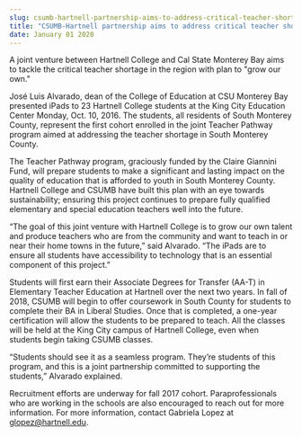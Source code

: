 ```yaml
---
slug: csumb-hartnell-partnership-aims-to-address-critical-teacher-shortage-in-region
title: "CSUMB-Hartnell partnership aims to address critical teacher shortage in region"
date: January 01 2020
---
```


 
<p>
  A joint venture between Hartnell College and Cal State Monterey Bay aims to
  tackle the critical teacher shortage in the region with plan to "grow our
  own."
</p>
<p>
  José Luis Alvarado, dean of the College of Education at CSU Monterey Bay
  presented iPads to 23 Hartnell College students at the King City Education
  Center Monday, Oct. 10, 2016. The students, all residents of South Monterey
  County, represent the first cohort enrolled in the joint Teacher Pathway
  program aimed at addressing the teacher shortage in South Monterey County.
</p>
<p>
  The Teacher Pathway program, graciously funded by the Claire Giannini Fund,
  will prepare students to make a significant and lasting impact on the quality
  of education that is afforded to youth in South Monterey County. Hartnell
  College and CSUMB have built this plan with an eye towards sustainability;
  ensuring this project continues to prepare fully qualified elementary and
  special education teachers well into the future.
</p>
<p>
  “The goal of this joint venture with Hartnell College is to grow our own
  talent and produce teachers who are from the community and want to teach in or
  near their home towns in the future,” said Alvarado. “The iPads are to ensure
  all students have accessibility to technology that is an essential component
  of this project.”
</p>
<p>
  Students will first earn their Associate Degrees for Transfer
  &#40;AA&#45;T&#41; in Elementary Teacher Education at Hartnell over the next
  two years. In fall of 2018, CSUMB will begin to offer coursework in South
  County for students to complete their BA in Liberal Studies. Once that is
  completed, a one&#45;year certification will allow the students to be prepared
  to teach. All the classes will be held at the King City campus of Hartnell
  College, even when students begin taking CSUMB classes.
</p>
<p>
  “Students should see it as a seamless program. They’re students of this
  program, and this is a joint partnership committed to supporting the
  students,” Alvarado explained.
</p>
<p>
  Recruitment efforts are underway for fall 2017 cohort. Paraprofessionals who
  are working in the schools are also encouraged to reach out for more
  information. For more information, contact Gabriela Lopez at
  <a
    href="&#109;&#x61;&#x69;&#108;&#x74;&#x6f;&#58;&#x67;&#x6c;&#111;&#112;&#x65;&#122;&#64;&#x68;&#97;&#114;&#x74;n&#101;&#x6c;l&#46;&#x65;&#x64;&#117;"
    >glopez@hartnell.edu</a
  >.
</p>
 
